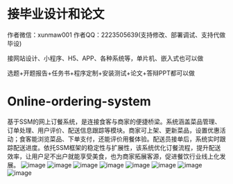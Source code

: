 # 接毕业设计和论文
作者微信：xunmaw001  作者QQ：2223505639(支持修改、部署调试、支持代做毕设)

接网站设计、小程序、H5、APP、各种系统等，单片机、嵌入式也可以做

选题+开题报告+任务书+程序定制+安装测试+论文+答辩PPT都可以做
# Online-ordering-system
基于SSM的网上订餐系统，是连接食客与商家的便捷桥梁。系统涵盖菜品管理、订单处理、用户评价、配送信息跟踪等模块。商家可上架、更新菜品，设置优惠活动；食客能浏览菜品、下单支付，还能评价用餐体验。配送员接单后，系统实时跟踪配送进度。依托SSM框架的稳定性与扩展性，该系统优化订餐流程，提升配送效率，让用户足不出户就能享受美食，也为商家拓展客源，促进餐饮行业线上化发展。 
![image](https://github.com/user-attachments/assets/9b590859-9cd8-4fc7-a5ed-e054b8480e95)
![image](https://github.com/user-attachments/assets/ac8ca856-a574-4486-9440-26d635f0d101)
![image](https://github.com/user-attachments/assets/0b7868d4-d41e-4d5f-9036-be8dd130001a)
![image](https://github.com/user-attachments/assets/54de81c4-38f3-4ae5-a997-ccf8cf578f15)
![image](https://github.com/user-attachments/assets/f849fd17-3e4b-4770-b0a0-d5e9a849ef82)
![image](https://github.com/user-attachments/assets/72cd9b47-5da2-45c1-9d40-bc82bd9803dc)
![image](https://github.com/user-attachments/assets/9d957005-0a60-4bf6-b834-c19821cd6024)
![image](https://github.com/user-attachments/assets/c820f761-275c-440a-a6fc-c7c9caa57cd2)

